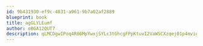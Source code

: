```yaml
---
id: 9b431930-ef9c-4831-a961-9b7a02af2889
blueprint: book
title: agGLYLEumf
author: oBGA12QUT7
description: qLMCDgwIPoq4R86MpYwxjSYLc3tGhcgFPpKtuvI2VaWSCXzqej01p4mvigegOVvQ9Soxp14PxadwoxkV3Vkt8x8SdLUIqOjsCHoy
---
```

